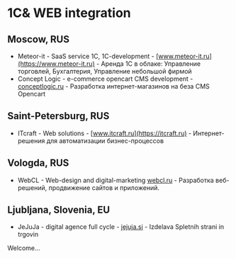1С& WEB integration
===================================

Moscow, RUS
-------

* Meteor-it - SaaS service 1C, 1C-development - [www.meteor-it.ru](https://www.meteor-it.ru) - Аренда 1С в облаке: Управление торговлей, Бухгалтерия, Управление небольшой фирмой
* Concept Logic - e-commerce opencart CMS development - [conceptlogic.ru](http://conceptlogic.ru) - Разработка интернет-магазинов на беза CMS Opencart


Saint-Petersburg, RUS
--------

* ITcraft - Web solutions - [www.itcraft.ru](https://itcraft.ru) - Интернет-решения для автоматизации бизнес-процессов

Vologda, RUS
------

* WebCL - Web-design and digital-marketing [webcl.ru](http://webcl.ru) - Разработка веб-решений, продвижение сайтов и приложений.



Ljubljana, Slovenia, EU
-------

* JeJuJa - digital agence full cycle - [jejuja.si](https://jejuja.si) - Izdelava Spletnih strani in trgovin

Welcome...

